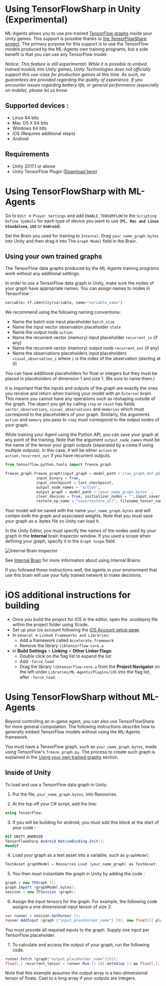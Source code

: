 # Using TensorFlowSharp in Unity (Experimental)

ML-Agents allows you to use pre-trained [TensorFlow graphs](https://www.tensorflow.org/programmers_guide/graphs) inside your Unity games. This support is possible thanks to [the TensorFlowSharp project](https://github.com/migueldeicaza/TensorFlowSharp). The primary purpose for this support is to use the TensorFlow models produced by the ML-Agents own training programs, but a side benefit is that you can use any TensorFlow model.

_Notice: This feature is still experimental. While it is possible to embed trained models into Unity games, Unity Technologies does not officially support this use-case for production games at this time. As such, no guarantees are provided regarding the quality of experience. If you encounter issues regarding battery life, or general performance (especially on mobile), please let us know._

## Supported devices :

 * Linux 64 bits
 * Mac OS X 64 bits
 * Windows 64 bits
 * iOS (Requires additional steps)
 * Android

## Requirements

* Unity 2017.1 or above
* Unity TensorFlow Plugin ([Download here](https://s3.amazonaws.com/unity-ml-agents/0.4/TFSharpPlugin.unitypackage))

# Using TensorFlowSharp with ML-Agents

Go to `Edit` -> `Player Settings` and add `ENABLE_TENSORFLOW` to the `Scripting Define Symbols` for each type of device you want to use (**`PC, Mac and Linux Standalone`**, **`iOS`** or **`Android`**).

Set the Brain you used for training to `Internal`. Drag `your_name_graph.bytes` into Unity and then drag it into The `Graph Model` field in the Brain. 

## Using your own trained graphs

The TensorFlow data graphs produced by the ML-Agents training programs work without any additional settings.

In order to use a TensorFlow data graph in Unity, make sure the nodes of your graph have appropriate names. You can assign names to nodes in TensorFlow :

```python
variable= tf.identity(variable, name="variable_name")
```

We recommend using the following naming conventions:
 * Name the batch size input placeholder `batch_size`
 * Name the input vector observation placeholder `state`
 * Name the output node `action`
 * Name the recurrent vector (memory) input placeholder `recurrent_in` (if any)
 * Name the recurrent vector (memory) output node `recurrent_out` (if any)
 * Name the observations placeholders input placeholders `visual_observation_i` where `i` is the index of the observation (starting at 0)

You can have additional placeholders for float or integers but they must be placed in placeholders of dimension 1 and size 1. (Be sure to name them.)

It is important that the inputs and outputs of the graph are exactly the ones you receive and return when training your model with an `External` brain. This means you cannot have any operations such as reshaping outside of the graph.
The object you get by calling `step` or `reset` has fields `vector_observations`, `visual_observations` and `memories` which must correspond to the placeholders of your graph. Similarly, the arguments `action` and `memory` you pass to `step` must correspond to the output nodes of your graph.

While training your Agent using the Python API, you can save your graph at any point of the training. Note that the argument `output_node_names` must be the name of the tensor your graph outputs (separated by a coma if using multiple outputs). In this case, it will be either `action` or `action,recurrent_out` if you have recurrent outputs.

```python
from tensorflow.python.tools import freeze_graph

freeze_graph.freeze_graph(input_graph = model_path +'/raw_graph_def.pb',
              input_binary = True,
              input_checkpoint = last_checkpoint,
              output_node_names = "action",
              output_graph = model_path +'/your_name_graph.bytes' ,
              clear_devices = True, initializer_nodes = "",input_saver = "",
              restore_op_name = "save/restore_all", filename_tensor_name = "save/Const:0")
```

Your model will be saved with the name `your_name_graph.bytes` and will contain both the graph and associated weights. Note that you must save your graph as a .bytes file so Unity can load it.

In the Unity Editor, you must specify the names of the nodes used by your graph in the **Internal** brain Inspector window. If you used a scope when defining your graph, specify it in the `Graph Scope` field. 

![Internal Brain Inspector](images/internal_brain.png)

See [Internal Brain](Learning-Environment-Design-External-Internal-Brains.md#internal-brain) for more information about using Internal Brains.

If you followed these instructions well, the agents in your environment that use this brain will use your fully trained network to make decisions.

# iOS additional instructions for building

* Once you build the project for iOS in the editor, open the .xcodeproj file within the project folder using Xcode.
* Set up your ios account following the [iOS Account setup page](https://docs.unity3d.com/Manual/iphone-accountsetup.html). 
* In `General` -> `Linked Frameworks and Libraries`:
  * Add a framework called `Accelerate.framework`
  * Remove the library `libtensorflow-core.a`
* In **Build Settings** > **Linking** > **Other Linker Flags**:
  * Double click on the flag list to expand the list
  * Add `-force_load`
  * Drag the library `libtensorflow-core.a` from the **Project Navigator** on the left under `Libraries/ML-Agents/Plugins/iOS` into the flag list, after `-force_load`.

# Using TensorFlowSharp without ML-Agents

Beyond controlling an in-game agent, you can also use TensorFlowSharp for more general computation. The following instructions describe how to generally embed TensorFlow models without using the ML-Agents framework.

You must have a TensorFlow graph, such as `your_name_graph.bytes`, made using TensorFlow's `freeze_graph.py`. The process to create such graph is explained in the [Using your own trained graphs](#using-your-own-trained-graphs) section.

## Inside of Unity

To load and use a TensorFlow data graph in Unity:

1. Put the file, `your_name_graph.bytes`, into Resources.

2. At the top off your C# script, add the line:

```csharp
using TensorFlow;
```

3. If you will be building for android, you must add this block at the start of your code :

```csharp
#if UNITY_ANDROID
TensorFlowSharp.Android.NativeBinding.Init();
#endif
```

4. Load your graph as a text asset into a variable, such as `graphModel`:

```csharp
TextAsset graphModel = Resources.Load (your_name_graph) as TextAsset;
```

5. You then must instantiate the graph in Unity by adding the code :

```csharp
graph = new TFGraph ();
graph.Import (graphModel.bytes);
session = new TFSession (graph);
```

6. Assign the input tensors for the graph. For example, the following code assigns a one dimensional input tensor of size 2:

```csharp
var runner = session.GetRunner ();
runner.AddInput (graph ["input_placeholder_name"] [0], new float[]{ placeholder_value1, placeholder_value2 });
```

You must provide all required inputs to the graph. Supply one input per TensorFlow placeholder.

7. To calculate and access the output of your graph, run the following code.

```csharp
runner.Fetch (graph["output_placeholder_name"][0]);
float[,] recurrent_tensor = runner.Run () [0].GetValue () as float[,];
```

Note that this example assumes the output array is a two-dimensional tensor of floats. Cast to a long array if your outputs are integers.
